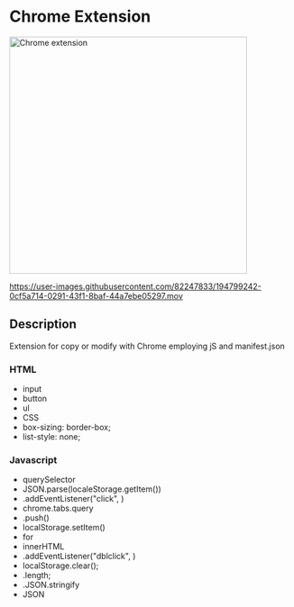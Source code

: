 # Chrome Extension


[<img width="421" alt="Chrome extension" src="https://user-images.githubusercontent.com/82247833/194799240-77ac390a-9b3a-48f3-a6c4-a9df03f0f1a7.png">](https://frontendella.github.io/Chrome-Extension/)

https://user-images.githubusercontent.com/82247833/194799242-0cf5a714-0291-43f1-8baf-44a7ebe05297.mov


## Description

Extension for copy or modify with Chrome employing jS and manifest.json
### HTML

* input
* button
* ul
* CSS
* box-sizing: border-box;
* list-style: none;


### Javascript

* querySelector
* JSON.parse(localeStorage.getItem())
* .addEventListener("click", )
* chrome.tabs.query
* .push()
* localStorage.setItem()
* for
* innerHTML
* .addEventListener("dblclick", )
* localStorage.clear();
* .length;
* .JSON.stringify
* JSON

